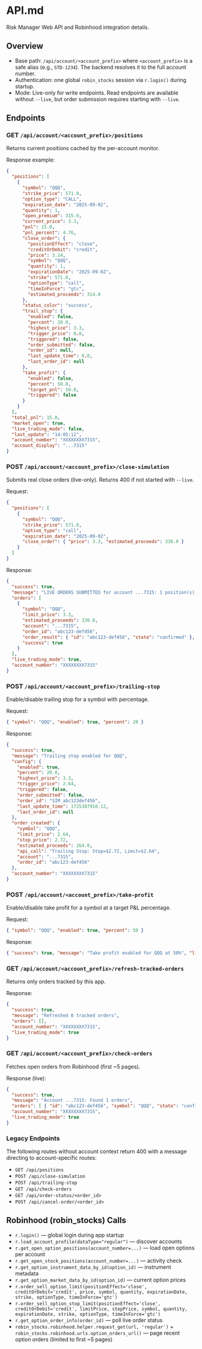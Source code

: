 # API.md

Risk Manager Web API and Robinhood integration details.

## Overview
- Base path: `/api/account/<account_prefix>` where `<account_prefix>` is a safe alias (e.g., `STD-1234`). The backend resolves it to the full account number.
- Authentication: one global `robin_stocks` session via `r.login()` during startup.
- Mode: Live-only for write endpoints. Read endpoints are available without `--live`, but order submission requires starting with `--live`.

## Endpoints

### GET `/api/account/<account_prefix>/positions`
Returns current positions cached by the per-account monitor.

Response example:
```json
{
  "positions": [
    {
      "symbol": "QQQ",
      "strike_price": 571.0,
      "option_type": "CALL",
      "expiration_date": "2025-09-02",
      "quantity": 1,
      "open_premium": 315.0,
      "current_price": 3.3,
      "pnl": 15.0,
      "pnl_percent": 4.76,
      "close_order": {
        "positionEffect": "close",
        "creditOrDebit": "credit",
        "price": 3.14,
        "symbol": "QQQ",
        "quantity": 1,
        "expirationDate": "2025-09-02",
        "strike": 571.0,
        "optionType": "call",
        "timeInForce": "gtc",
        "estimated_proceeds": 314.0
      },
      "status_color": "success",
      "trail_stop": {
        "enabled": false,
        "percent": 20.0,
        "highest_price": 3.3,
        "trigger_price": 0.0,
        "triggered": false,
        "order_submitted": false,
        "order_id": null,
        "last_update_time": 0.0,
        "last_order_id": null
      },
      "take_profit": {
        "enabled": false,
        "percent": 50.0,
        "target_pnl": 50.0,
        "triggered": false
      }
    }
  ],
  "total_pnl": 15.0,
  "market_open": true,
  "live_trading_mode": false,
  "last_update": "14:05:12",
  "account_number": "XXXXXXXX7315",
  "account_display": "...7315"
}
```

### POST `/api/account/<account_prefix>/close-simulation`
Submits real close orders (live-only). Returns 400 if not started with `--live`.

Request:
```json
{
  "positions": [
    {
      "symbol": "QQQ",
      "strike_price": 571.0,
      "option_type": "call",
      "expiration_date": "2025-09-02",
      "close_order": { "price": 3.3, "estimated_proceeds": 330.0 }
    }
  ]
}
```

Response:
```json
{
  "success": true,
  "message": "LIVE ORDERS SUBMITTED for account ...7315: 1 position(s) processed",
  "orders": [
    {
      "symbol": "QQQ",
      "limit_price": 3.3,
      "estimated_proceeds": 330.0,
      "account": "...7315",
      "order_id": "abc123-def456",
      "order_result": { "id": "abc123-def456", "state": "confirmed" },
      "success": true
    }
  ],
  "live_trading_mode": true,
  "account_number": "XXXXXXXX7315"
}
```

### POST `/api/account/<account_prefix>/trailing-stop`
Enable/disable trailing stop for a symbol with percentage.

Request:
```json
{ "symbol": "QQQ", "enabled": true, "percent": 20 }
```

Response:
```json
{
  "success": true,
  "message": "Trailing stop enabled for QQQ",
  "config": {
    "enabled": true,
    "percent": 20.0,
    "highest_price": 3.3,
    "trigger_price": 2.64,
    "triggered": false,
    "order_submitted": false,
    "order_id": "SIM_abc123def456",
    "last_update_time": 1725387910.12,
    "last_order_id": null
  },
  "order_created": {
    "symbol": "QQQ",
    "limit_price": 2.64,
    "stop_price": 2.72,
    "estimated_proceeds": 264.0,
    "api_call": "Trailing Stop: Stop=$2.72, Limit=$2.64",
    "account": "...7315",
    "order_id": "abc123-def456"
  },
  "account_number": "XXXXXXXX7315"
}
```

### POST `/api/account/<account_prefix>/take-profit`
Enable/disable take profit for a symbol at a target P&L percentage.

Request:
```json
{ "symbol": "QQQ", "enabled": true, "percent": 50 }
```

Response:
```json
{ "success": true, "message": "Take profit enabled for QQQ at 50%", "live_trading_mode": false, "account_number": "XXXXXXXX7315" }
```

### GET `/api/account/<account_prefix>/refresh-tracked-orders`
Returns only orders tracked by this app.

Response:
```json
{
  "success": true,
  "message": "Refreshed 0 tracked orders",
  "orders": [],
  "account_number": "XXXXXXXX7315",
  "live_trading_mode": true
}
```

### GET `/api/account/<account_prefix>/check-orders`
Fetches open orders from Robinhood (first ~5 pages).

Response (live):
```json
{
  "success": true,
  "message": "Account ...7315: Found 1 orders",
  "orders": [ { "id": "abc123-def456", "symbol": "QQQ", "state": "confirmed", "price": 3.3, "quantity": 1, "submit_time": "2025-09-02T14:00:00Z", "order_type": "limit" } ],
  "account_number": "XXXXXXXX7315",
  "live_trading_mode": true
}
```

### Legacy Endpoints
The following routes without account context return 400 with a message directing to account-specific routes:
- `GET /api/positions`
- `POST /api/close-simulation`
- `POST /api/trailing-stop`
- `GET /api/check-orders`
- `GET /api/order-status/<order_id>`
- `POST /api/cancel-order/<order_id>`

## Robinhood (robin_stocks) Calls
- `r.login()` — global login during app startup
- `r.load_account_profile(dataType="regular")` — discover accounts
- `r.get_open_option_positions(account_number=...)` — load open options per account
- `r.get_open_stock_positions(account_number=...)` — activity check
- `r.get_option_instrument_data_by_id(option_id)` — instrument metadata
- `r.get_option_market_data_by_id(option_id)` — current option prices
- `r.order_sell_option_limit(positionEffect='close', creditOrDebit='credit', price, symbol, quantity, expirationDate, strike, optionType, timeInForce='gtc')`
- `r.order_sell_option_stop_limit(positionEffect='close', creditOrDebit='credit', limitPrice, stopPrice, symbol, quantity, expirationDate, strike, optionType, timeInForce='gtc')`
- `r.get_option_order_info(order_id)` — poll live order status
- `robin_stocks.robinhood.helper.request_get(url, 'regular')` + `robin_stocks.robinhood.urls.option_orders_url()` — page recent option orders (limited to first ~5 pages)

